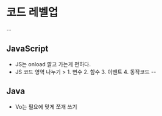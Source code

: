 # 코드 레벨업
--

## JavaScript
- JS는 onload 깔고 가는게 편하다.
- JS 코드 영역 나누기 > 1. 변수 2. 함수 3. 이벤트 4. 동작코드
--

## Java
- Vo는 필요에 맞게 쪼개 쓰기
